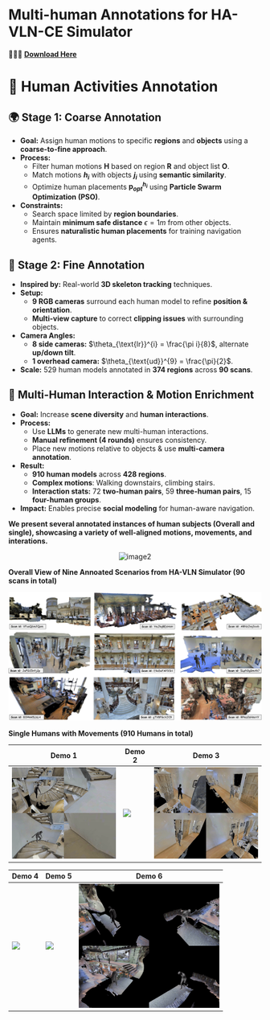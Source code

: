 # Multi-human Annotations for HA-VLN-CE Simulator
🚀🚀🚀 [**Download Here**](https://www.dropbox.com/scl/fo/ynqzn0hp7n1q961s83hs8/AF6yoNbZAGypEk4HHegt_TQ?rlkey=t2y9vofke6apkebnucqx2pk43&st=hvmke70h&dl=0)

# 🏃 Human Activities Annotation

## 🌍 **Stage 1: Coarse Annotation**
- **Goal:** Assign human motions to specific **regions** and **objects** using a **coarse-to-fine approach**.
- **Process:**
  - Filter human motions **$\mathbf{H}$** based on region **$\mathbf{R}$** and object list **$\mathbf{O}$**.
  - Match motions **$h_i$** with objects **$j_i$** using **semantic similarity**.
  - Optimize human placements **$\mathbf{p}_{opt}^{h_i}$** using **Particle Swarm Optimization (PSO)**.  
- **Constraints:**
  - Search space limited by **region boundaries**.
  - Maintain **minimum safe distance** $\epsilon = 1m$ from other objects.
  - Ensures **naturalistic human placements** for training navigation agents.

## 🎥 **Stage 2: Fine Annotation**
- **Inspired by:** Real-world **3D skeleton tracking** techniques.
- **Setup:**
  - **9 RGB cameras** surround each human model to refine **position & orientation**.
  - **Multi-view capture** to correct **clipping issues** with surrounding objects.
- **Camera Angles:**
  - **8 side cameras:** $\theta_{\text{lr}}^{i} = \frac{\pi i}{8}$, alternate **up/down tilt**.
  - **1 overhead camera:** $\theta_{\text{ud}}^{9} = \frac{\pi}{2}$.
- **Scale:** 529 human models annotated in **374 regions** across **90 scans**.

## 👥 **Multi-Human Interaction & Motion Enrichment**
- **Goal:** Increase **scene diversity** and **human interactions**.
- **Process:**
  - Use **LLMs** to generate new multi-human interactions.
  - **Manual refinement (4 rounds)** ensures consistency.
  - Place new motions relative to objects & use **multi-camera annotation**.
- **Result:**  
  - **910 human models** across **428 regions**.
  - **Complex motions**: Walking downstairs, climbing stairs.
  - **Interaction stats:** 72 **two-human pairs**, 59 **three-human pairs**, 15 **four-human groups**.
- **Impact:** Enables precise **social modeling** for human-aware navigation.

**We present several annotated instances of human subjects (Overall and single), showcasing a variety of well-aligned motions, movements, and interations.** 

<div align="center">
  <img src="../../demo/gifs/havln.gif" alt="image2" width="700"/>
</div>


**Overall View of Nine Annoated Scenarios from HA-VLN Simulator (90 scans in total)** 

<div align="center">
  <img src="../../demo/figs/overview_example-1.png" alt="image2" width="700"/>
</div>

**Single Humans with Movements (910 Humans in total)** 

Demo 1|Demo 2|Demo 3
--|--|--
<img src="../../demo/gifs/demo_1.gif" width="280">|<img src="../../demo/gifs/demo_2.gif" width="280">|<img src="../../demo/gifs/demo_3.gif" width="280">


Demo 4|Demo 5|Demo 6
--|--|--
<img src="../../demo/gifs/demo_4.gif" width="280">|<img src="../../demo/gifs/demo_5.gif" width="280">|<img src="../../demo/gifs/demo_6.gif" width="280">

